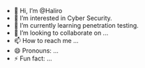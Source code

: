 - 👋 Hi, I’m @Haliro
- 👀 I’m interested in Cyber Security.
- 🌱 I’m currently learning penetration testing.
- 💞️ I’m looking to collaborate on ...
- 📫 How to reach me ...
- 😄 Pronouns: ...
- ⚡ Fun fact: ...

<!---
Haliro/Haliro is a ✨ special ✨ repository because its `README.md` (this file) appears on your GitHub profile.
You can click the Preview link to take a look at your changes.
--->
